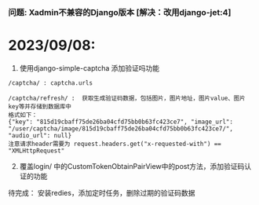 ### 问题: Xadmin不兼容的Django版本 [解决：改用django-jet:4]

# 2023/09/08: 
1. 使用django-simple-captcha 添加验证吗功能
```angular2html
/captcha/ : captcha.urls

/captcha/refresh/ :  获取生成验证码数据，包括图片，图片地址，图片value、图片key等并存储到数据库中
格式如下：
{"key": "815d19cbaff75de26ba04cfd75bb0b63fc423ce7", "image_url": "/user/captcha/image/815d19cbaff75de26ba04cfd75bb0b63fc423ce7/", "audio_url": null}
注意请求header需要为 request.headers.get("x-requested-with") == "XMLHttpRequest"
```
2. 覆盖login/ 中的CustomTokenObtainPairView中的post方法，添加验证码认证的功能

待完成： 安装redies，添加定时任务，删除过期的验证码数据
